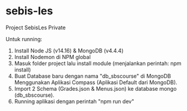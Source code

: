 # sebis-les
Project SebisLes Private

Untuk running:
1. Install Node JS (v14.16) & MongoDB (v4.4.4)
2. Install Nodemon di NPM global
3. Masuk folder project lalu install module (menjalankan perintah: npm install)
4. Buat Database baru dengan nama "db_sbscourse" di MongoDB Menggunakan Aplikasi Compass (Aplikasi Default dari MongoDB).
5. Import 2 Schema (Grades.json & Menus.json) ke database mongo (db_sbscourse).
6. Running aplikasi dengan perintah "npm run dev"
